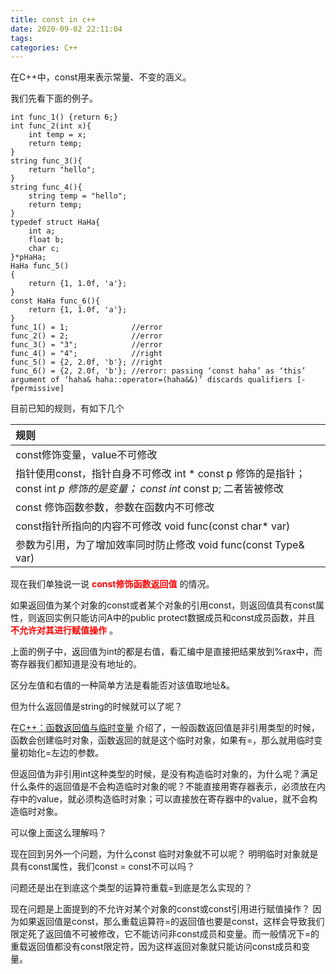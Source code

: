 ```yaml
---
title: const in c++
date: 2020-09-02 22:11:04
tags:
categories: C++
---
```


在C++中，const用来表示常量、不变的涵义。  

我们先看下面的例子。

```
int func_1() {return 6;}
int func_2(int x){
    int temp = x;
    return temp;
}
string func_3(){
    return "hello";
}
string func_4(){
    string temp = "hello";
    return temp;
}
typedef struct HaHa{
    int a;
    float b;
    char c;
}*pHaHa;
HaHa func_5()
{
    return {1, 1.0f, 'a'};
}
const HaHa func_6(){
    return {1, 1.0f, 'a'};
}
func_1() = 1;              //error   
func_2() = 2;              //error
func_3() = "3";            //error
func_4() = "4";            //right
func_5() = {2, 2.0f, 'b'}; //right
func_6() = {2, 2.0f, 'b'}; //error: passing ‘const haha’ as ‘this’ argument of ‘haha& haha::operator=(haha&&)’ discards qualifiers [-fpermissive]
```

目前已知的规则，有如下几个

|规则|
|:----|
|const修饰变量，value不可修改|
|指针使用const，指针自身不可修改 int * const p 修饰的是指针； const int *p 修饰的是变量； const int* const p; 二者皆被修改 |
|const 修饰函数参数，参数在函数内不可修改|
|const指针所指向的内容不可修改 void func(const char* var)|
|参数为引用，为了增加效率同时防止修改 void func(const Type& var)|

现在我们单独说一说 __<font color=red>const修饰函数返回值</font>__ 的情况。  

如果返回值为某个对象的const或者某个对象的引用const，则返回值具有const属性，则返回实例只能访问A中的public protect数据成员和const成员函数，并且 __<font color=red>不允许对其进行赋值操作</font>__ 。  

上面的例子中，返回值为int的都是右值，看汇编中是直接把结果放到%rax中，而寄存器我们都知道是没有地址的。

区分左值和右值的一种简单方法是看能否对该值取地址&。  

但为什么返回值是string的时候就可以了呢？

在[C++：函数返回值与临时变量](https://blog.csdn.net/qq_22660775/article/details/89854545) 介绍了，一般函数返回值是非引用类型的时候，函数会创建临时对象，函数返回的就是这个临时对象，如果有=，那么就用临时变量初始化=左边的参数。  

但返回值为非引用int这种类型的时候，是没有构造临时对象的，为什么呢？满足什么条件的返回值是不会构造临时对象的呢？不能直接用寄存器表示，必须放在内存中的value，就必须构造临时对象；可以直接放在寄存器中的value，就不会构造临时对象。  

可以像上面这么理解吗？  

现在回到另外一个问题，为什么const 临时对象就不可以呢？ 明明临时对象就是具有const属性，我们const = const不可以吗？  

问题还是出在到底这个类型的运算符重载=到底是怎么实现的？  

现在问题是上面提到的不允许对某个对象的const或const引用进行赋值操作？ 因为如果返回值是const，那么重载运算符=的返回值也要是const，这样会导致我们限定死了返回值不可被修改，它不能访问非const成员和变量。而一般情况下=的重载返回值都没有const限定符，因为这样返回对象就只能访问const成员和变量。  


